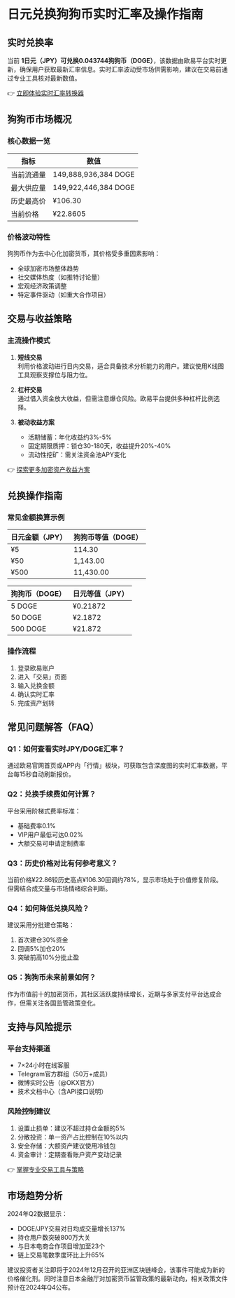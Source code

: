# 日元兑换狗狗币实时汇率及操作指南

## 实时兑换率
当前 **1日元（JPY）可兑换0.043744狗狗币（DOGE）**，该数据由欧易平台实时更新，确保用户获取最新汇率信息。实时汇率波动受市场供需影响，建议在交易前通过专业工具核对最新数值。

👉 [立即体验实时汇率转换器](https://bit.ly/okx_welcome)

## 狗狗币市场概况
### 核心数据一览
| 指标                | 数值                        |
|---------------------|----------------------------|
| 当前流通量          | 149,888,936,384 DOGE       |
| 最大供应量          | 149,922,446,384 DOGE       |
| 历史最高价          | ¥106.30                    |
| 当前价格            | ¥22.8605                   |

### 价格波动特性
狗狗币作为去中心化加密货币，其价格受多重因素影响：
- 全球加密市场整体趋势
- 社交媒体热度（如推特讨论量）
- 宏观经济政策调整
- 特定事件驱动（如重大合作项目）

## 交易与收益策略
### 主流操作模式
1. **短线交易**  
   利用价格波动进行日内交易，适合具备技术分析能力的用户。建议使用K线图工具观察支撑位与阻力位。

2. **杠杆交易**  
   通过借入资金放大收益，但需注意爆仓风险。欧易平台提供多种杠杆比例选择。

3. **被动收益方案**  
   - 活期储蓄：年化收益约3%-5%
   - 固定期限质押：锁仓30-180天，收益提升20%-40%
   - 流动性挖矿：需关注资金池APY变化

👉 [探索更多加密资产收益方案](https://bit.ly/okx_welcome)

## 兑换操作指南
### 常见金额换算示例
| 日元金额（JPY） | 狗狗币等值（DOGE） |
|----------------|--------------------|
| ¥5             | 114.30             |
| ¥50            | 1,143.00           |
| ¥500           | 11,430.00          |

| 狗狗币（DOGE） | 日元等值（JPY）     |
|---------------|--------------------|
| 5 DOGE        | ¥0.21872           |
| 50 DOGE       | ¥2.1872            |
| 500 DOGE      | ¥21.872            |

### 操作流程
1. 登录欧易账户
2. 进入「交易」页面
3. 输入兑换金额
4. 确认实时汇率
5. 完成资产划转

## 常见问题解答（FAQ）
### Q1：如何查看实时JPY/DOGE汇率？
通过欧易官网首页或APP内「行情」板块，可获取包含深度图的实时汇率数据，平台每15秒自动刷新报价。

### Q2：兑换手续费如何计算？
平台采用阶梯式费率标准：
- 基础费率0.1%
- VIP用户最低可达0.02%
- 大额交易可申请定制费率

### Q3：历史价格对比有何参考意义？
当前价格¥22.86较历史高点¥106.30回调约78%，显示市场处于价值修复阶段。但需结合成交量与市场情绪综合判断。

### Q4：如何降低兑换风险？
建议采用分批建仓策略：
1. 首次建仓30%资金
2. 回调5%加仓20%
3. 突破前高10%分批止盈

### Q5：狗狗币未来前景如何？
作为市值前十的加密货币，其社区活跃度持续增长，近期与多家支付平台达成合作，但需关注各国监管政策变化。

## 支持与风险提示
### 平台支持渠道
- 7×24小时在线客服
- Telegram官方群组（50万+成员）
- 微博实时公告（@OKX官方）
- 技术文档中心（含API接口说明）

### 风险控制建议
1. 设置止损单：建议不超过持仓金额的5%
2. 分散投资：单一资产占比控制在10%以内
3. 安全存储：大额资产建议使用冷钱包
4. 资金审计：定期查看账户资产变动记录

👉 [掌握专业交易工具与策略](https://bit.ly/okx_welcome)

## 市场趋势分析
2024年Q2数据显示：
- DOGE/JPY交易对日均成交量增长137%
- 持仓用户数突破800万大关
- 与日本电商合作项目增加至23个
- 链上交易笔数季度环比上升65%

建议投资者关注即将于2024年12月召开的亚洲区块链峰会，该事件可能成为新的价格催化剂。同时注意日本金融厅对加密货币监管政策的最新动向，相关政策文件预计在2024年Q4公布。

